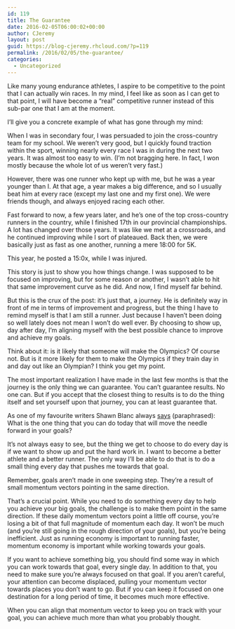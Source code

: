 ```yaml
---
id: 119
title: The Guarantee
date: 2016-02-05T06:00:02+00:00
author: CJeremy
layout: post
guid: https://blog-cjeremy.rhcloud.com/?p=119
permalink: /2016/02/05/the-guarantee/
categories:
  - Uncategorized
---
```

Like many young endurance athletes, I aspire to be competitive to the point that I can actually win races. In my mind, I feel like as soon as I can get to that point, I will have become a &#8220;real&#8221; competitive runner instead of this sub-par one that I am at the moment.

I&#8217;ll give you a concrete example of what has gone through my mind:

When I was in secondary four, I was persuaded to join the cross-country team for my school. We weren&#8217;t very good, but I quickly found traction within the sport, winning nearly every race I was in during the next two years. It was almost too easy to win. (I&#8217;m not bragging here. In fact, I won mostly because the whole lot of us weren&#8217;t very fast.)

However, there was one runner who kept up with me, but he was a year younger than I. At that age, a year makes a big difference, and so I usually beat him at every race (except my last one and my first one). We were friends though, and always enjoyed racing each other.

Fast forward to now, a few years later, and he&#8217;s one of the top cross-country runners in the country, while I finished 17th in our provincial championships. A lot has changed over those years. It was like we met at a crossroads, and he continued improving while I sort of plateaued. Back then, we were basically just as fast as one another, running a mere 18:00 for 5K.

This year, he posted a 15:0x, while I was injured.

This story is just to show you how things change. I was supposed to be focused on improving, but for some reason or another, I wasn&#8217;t able to hit that same improvement curve as he did. And now, I find myself far behind.

But this is the crux of the post: it&#8217;s just that, a journey. He is definitely way in front of me in terms of improvement and progress, but the thing I have to remind myself is that I am still a runner. Just because I haven&#8217;t been doing so well lately does not mean I won&#8217;t do well ever. By choosing to show up, day after day, I&#8217;m aligning myself with the best possible chance to improve and achieve my goals.

Think about it: is it likely that someone will make the Olympics? Of course not. But is it more likely for them to make the Olympics if they train day in and day out like an Olympian? I think you get my point.

The most important realization I have made in the last few months is that the journey is the only thing we can guarantee. You can&#8217;t guarantee results. No one can. But if you accept that the closest thing to results is to do the thing itself and set yourself upon that journey, you can at least guarantee that.

As one of my favourite writers Shawn Blanc always [says](https://shawnblanc.net/2015/09/who-what-why-how-and-how-much/) (paraphrased): What is the one thing that you can do today that will move the needle forward in your goals?

It&#8217;s not always easy to see, but the thing we get to choose to do every day is if we want to show up and put the hard work in. I want to become a better athlete and a better runner. The only way I&#8217;ll be able to do that is to do a small thing every day that pushes me towards that goal.

Remember, goals aren&#8217;t made in one sweeping step. They&#8217;re a result of small momentum vectors pointing in the same direction.

That&#8217;s a crucial point. While you need to do something every day to help you achieve your big goals, the challenge is to make them point in the same direction. If these daily momentum vectors point a little off course, you&#8217;re losing a bit of that full magnitude of momentum each day. It won&#8217;t be much (and you&#8217;re still going in the rough direction of your goals), but you&#8217;re being inefficient. Just as running economy is important to running faster, momentum economy is important while working towards your goals.

If you want to achieve something big, you should find some way in which you can work towards that goal, every single day. In addition to that, you need to make sure you&#8217;re always focused on that goal. If you aren&#8217;t careful, your attention can become displaced, pulling your momentum vector towards places you don&#8217;t want to go. But if you can keep it focused on one destination for a long period of time, it becomes much more effective.

When you can align that momentum vector to keep you on track with your goal, you can achieve much more than what you probably thought.